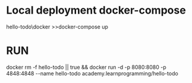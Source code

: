 # Local deployment docker-compose
hello-todo\docker   >>docker-compose up

# RUN

docker rm -f hello-todo || true && docker run -d -p 8080:8080 -p 4848:4848 --name hello-todo academy.learnprogramming/hello-todo 